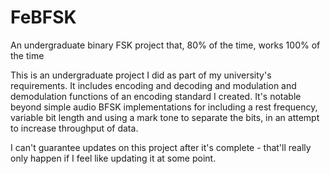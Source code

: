 # FeBFSK
An undergraduate binary FSK project that, 80% of the time, works 100% of the time

This is an undergraduate project I did as part of my university's requirements. It includes encoding and 
decoding and modulation and demodulation functions of an encoding standard I created. It's notable beyond simple 
audio BFSK implementations for including a rest frequency, variable bit length and using a mark tone to separate the bits, 
in an attempt to increase throughput of data.

I can't guarantee updates on this project after it's complete - that'll really only happen if I feel like
updating it at some point.


